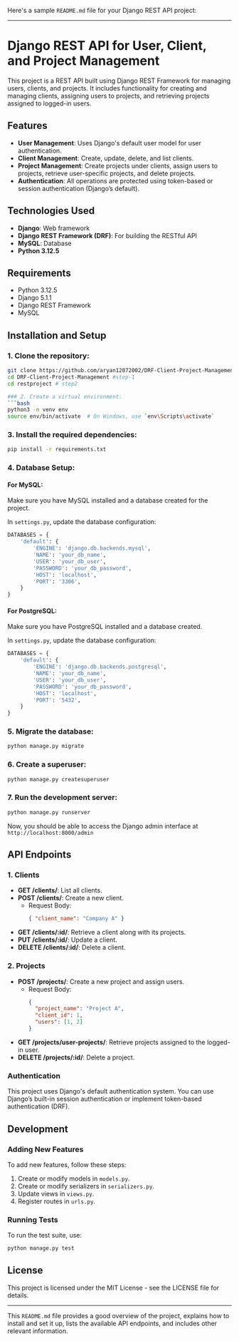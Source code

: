 Here's a sample `README.md` file for your Django REST API project:

---

# Django REST API for User, Client, and Project Management

This project is a REST API built using Django REST Framework for managing users, clients, and projects. It includes functionality for creating and managing clients, assigning users to projects, and retrieving projects assigned to logged-in users.

## Features
- **User Management**: Uses Django's default user model for user authentication.
- **Client Management**: Create, update, delete, and list clients.
- **Project Management**: Create projects under clients, assign users to projects, retrieve user-specific projects, and delete projects.
- **Authentication**: All operations are protected using token-based or session authentication (Django’s default).
  
## Technologies Used
- **Django**: Web framework
- **Django REST Framework (DRF)**: For building the RESTful API
- **MySQL**: Database
- **Python 3.12.5**

## Requirements
- Python 3.12.5
- Django 5.1.1
- Django REST Framework
- MySQL

## Installation and Setup

### 1. Clone the repository:
```bash
git clone https://github.com/aryan12072002/DRF-Client-Project-Management.git
cd DRF-Client-Project-Management #step-1
cd restproject # step2

### 2. Create a virtual environment:
```bash
python3 -m venv env
source env/bin/activate  # On Windows, use `env\Scripts\activate`
```

### 3. Install the required dependencies:
```bash
pip install -r requirements.txt
```

### 4. Database Setup:

#### For MySQL:
Make sure you have MySQL installed and a database created for the project.

In `settings.py`, update the database configuration:
```python
DATABASES = {
    'default': {
        'ENGINE': 'django.db.backends.mysql',
        'NAME': 'your_db_name',
        'USER': 'your_db_user',
        'PASSWORD': 'your_db_password',
        'HOST': 'localhost',
        'PORT': '3306',
    }
}
```

#### For PostgreSQL:
Make sure you have PostgreSQL installed and a database created.

In `settings.py`, update the database configuration:
```python
DATABASES = {
    'default': {
        'ENGINE': 'django.db.backends.postgresql',
        'NAME': 'your_db_name',
        'USER': 'your_db_user',
        'PASSWORD': 'your_db_password',
        'HOST': 'localhost',
        'PORT': '5432',
    }
}
```

### 5. Migrate the database:
```bash
python manage.py migrate
```

### 6. Create a superuser:
```bash
python manage.py createsuperuser
```

### 7. Run the development server:
```bash
python manage.py runserver
```

Now, you should be able to access the Django admin interface at `http://localhost:8000/admin`

## API Endpoints

### 1. Clients
- **GET /clients/**: List all clients.
- **POST /clients/**: Create a new client.
  - Request Body: 
    ```json
    { "client_name": "Company A" }
    ```
- **GET /clients/:id/**: Retrieve a client along with its projects.
- **PUT /clients/:id/**: Update a client.
- **DELETE /clients/:id/**: Delete a client.

### 2. Projects
- **POST /projects/**: Create a new project and assign users.
  - Request Body:
    ```json
    {
      "project_name": "Project A",
      "client_id": 1,
      "users": [1, 2]
    }
    ```
- **GET /projects/user-projects/**: Retrieve projects assigned to the logged-in user.
- **DELETE /projects/:id/**: Delete a project.

### Authentication
This project uses Django's default authentication system. You can use Django’s built-in session authentication or implement token-based authentication (DRF).

## Development
### Adding New Features
To add new features, follow these steps:
1. Create or modify models in `models.py`.
2. Create or modify serializers in `serializers.py`.
3. Update views in `views.py`.
4. Register routes in `urls.py`.

### Running Tests
To run the test suite, use:
```bash
python manage.py test
```

## License
This project is licensed under the MIT License - see the LICENSE file for details.

---

This `README.md` file provides a good overview of the project, explains how to install and set it up, lists the available API endpoints, and includes other relevant information.
